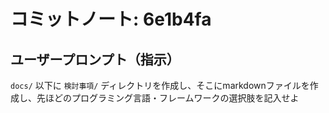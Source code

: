 # コミットノート: 6e1b4fa

## ユーザープロンプト（指示）

`docs/` 以下に `検討事項/` ディレクトリを作成し、そこにmarkdownファイルを作成し、先ほどのプログラミング言語・フレームワークの選択肢を記入せよ